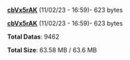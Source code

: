 [**cbVx5rAK**](/data/cbVx5rAK.txt) (11/02/23 - 16:59)- 623 bytes

[**cbVx5rAK**](/data/cbVx5rAK.txt) (11/02/23 - 16:59)- 623 bytes

**Total Datas**: 9462

**Total Size**: 63.58 MB / 63.6 MB